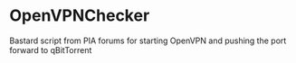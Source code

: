 # OpenVPNChecker
Bastard script from PIA forums for starting OpenVPN and pushing the port forward to qBitTorrent
